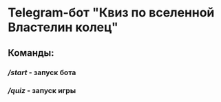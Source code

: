 # Telegram-бот "Квиз по вселенной Властелин колец"
## Команды:
### ***__/start__*** - запуск бота
### ***__/quiz__*** - запуск игры
